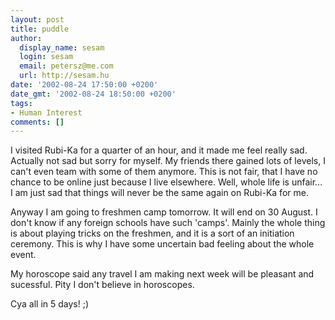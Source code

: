 ```yaml
---
layout: post
title: puddle
author:
  display_name: sesam
  login: sesam
  email: petersz@me.com
  url: http://sesam.hu
date: '2002-08-24 17:50:00 +0200'
date_gmt: '2002-08-24 18:50:00 +0200'
tags:
- Human Interest
comments: []
---
```


I visited Rubi-Ka for a quarter of an hour, and it made me feel really sad. Actually not sad but sorry for myself. My friends there gained lots of levels, I can't even team with some of them anymore. This is not fair, that I have no chance to be online just because I live elsewhere. Well, whole life is unfair... I am just sad that things will never be the same again on Rubi-Ka for me.

Anyway I am going to freshmen camp tomorrow. It will end on 30 August. I don't know if any foreign schools have such 'camps'. Mainly the whole thing is about playing tricks on the freshmen, and it is a sort of an initiation ceremony. This is why I have some uncertain bad feeling about the whole event.

My horoscope said any travel I am making next week will be pleasant and sucessful. Pity I don't believe in horoscopes.

Cya all in 5 days! ;)
